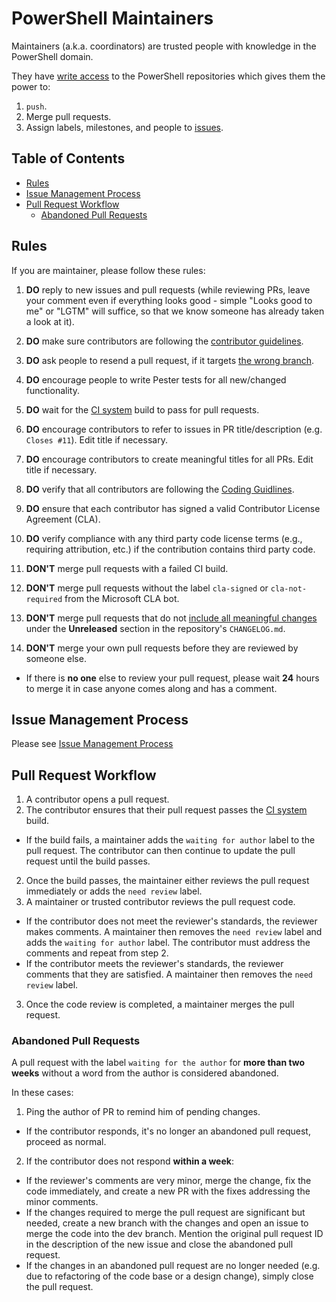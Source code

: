 # PowerShell Maintainers

Maintainers (a.k.a. coordinators) are trusted people with knowledge in the PowerShell domain.

They have [write access](https://help.github.com/articles/permission-levels-for-an-organization-repository/) to the PowerShell repositories which gives them the power to:

1. `push`.
2. Merge pull requests.
3. Assign labels, milestones, and people to [issues](https://guides.github.com/features/issues/).

## Table of Contents
- [Rules](#rules)
- [Issue Management Process](#issue-management-process)
- [Pull Request Workflow](#pull-management-process)
  - [Abandoned Pull Requests](#abandoned-pull-requests)

## Rules

If you are maintainer, please follow these rules:

1. **DO** reply to new issues and pull requests (while reviewing PRs, leave your comment even if everything looks good - simple "Looks good to me" or "LGTM" will suffice, so that we know someone has already taken a look at it).
1. **DO** make sure contributors are following the [contributor guidelines](../../.github/CONTRIBUTING.md).
1. **DO** ask people to resend a pull request, if it targets [the wrong branch](../../.github/CONTRIBUTING.md#lifecycle-of-a-pull-request).
1. **DO** encourage people to write Pester tests for all new/changed functionality.
1. **DO** wait for the [CI system][ci-system] build to pass for pull requests.
1. **DO** encourage contributors to refer to issues in PR title/description (e.g. ```Closes #11```). Edit title if necessary.
1. **DO** encourage contributors to create meaningful titles for all PRs. Edit title if necessary.
1. **DO** verify that all contributors are following the [Coding Guidlines](../dev-process/coding-guidelines.md).
1. **DO** ensure that each contributor has signed a valid Contributor License Agreement (CLA).
1. **DO** verify compliance with any third party code license terms (e.g., requiring attribution, etc.) if the contribution contains third party code.

1. **DON'T** merge pull requests with a failed CI build.
1. **DON'T** merge pull requests without the label `cla-signed` or `cla-not-required` from the Microsoft CLA bot.
1. **DON'T** merge pull requests that do not [include all meaningful changes](../../.github/CONTRIBUTING.md#lifecycle-of-a-pull-request) under the **Unreleased** section in the repository's `CHANGELOG.md`.
1. **DON'T** merge your own pull requests before they are reviewed by someone else.
  - If there is **no one** else to review your pull request, please wait **24** hours to merge it in case anyone comes along and has a comment.

## Issue Management Process

Please see [Issue Management Process](./issue-management-process.md)

## Pull Request Workflow
1. A contributor opens a pull request.
2. The contributor ensures that their pull request passes the [CI system][ci-system] build.
  - If the build fails, a maintainer adds the ```waiting for author``` label to the pull request. The contributor can then continue to update the pull request until the build passes.
2. Once the build passes, the maintainer either reviews the pull request immediately or adds the ```need review``` label.
3. A maintainer or trusted contributor reviews the pull request code.
  - If the contributor does not meet the reviewer's standards, the reviewer makes comments. A maintainer then removes the ```need review``` label and adds the ```waiting for author``` label. The contributor must address the comments and repeat from step 2.
  - If the contributor meets the reviewer's standards, the reviewer comments that they are satisfied. A maintainer then removes the ```need review``` label.
3. Once the code review is completed, a maintainer merges the pull request.

### Abandoned Pull Requests
A pull request with the label ```waiting for the author``` for **more than two weeks** without a word from the author is considered abandoned.

In these cases:

1. Ping the author of PR to remind him of pending changes.
  - If the contributor responds, it's no longer an abandoned pull request, proceed as normal.
2. If the contributor does not respond **within a week**:
  - If the reviewer's comments are very minor, merge the change, fix the code immediately, and create a new PR with the fixes addressing the minor comments.
  - If the changes required to merge the pull request are significant but needed, create a new branch with the changes and open an issue to merge the code into the dev branch. Mention the original pull request ID in the description of the new issue and close the abandoned pull request. 
  - If the changes in an abandoned pull request are no longer needed (e.g. due to refactoring of the code base or a design change), simply close the pull request.

[ci-system]: ../testing-guidelines/testing-guidelines.md#ci-system
